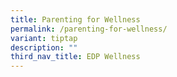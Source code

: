 ```yaml
---
title: Parenting for Wellness
permalink: /parenting-for-wellness/
variant: tiptap
description: ""
third_nav_title: EDP Wellness
---
```

